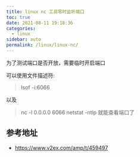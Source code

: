 ```yaml
---
title: linux nc 工具零时监听端口
toc: true
date: 2021-08-11 19:18:36
categories: 
  - linux
sidebar: auto
permalink: /linux/linux-nc/
---
```


为了测试端口是否开放，需要临时开启端口

可以使用文件描述符:

> lsof -i:6066

以及

> nc -l 0.0.0.0 6066
> netstat -ntlp 就能查看端口了


## 参考地址

- https://www.v2ex.com/amp/t/459497
